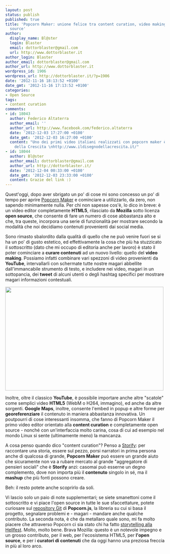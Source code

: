 ```yaml
---
layout: post
status: publish
published: true
title: 'Popcorn Maker: unione felice tra content curation, video making, e open
  source'
author:
  display_name: Bl@ster
  login: Blaster
  email: dottorblaster@gmail.com
  url: http://www.dottorblaster.it
author_login: Blaster
author_email: dottorblaster@gmail.com
author_url: http://www.dottorblaster.it
wordpress_id: 1906
wordpress_url: http://dottorblaster.it/?p=1906
date: '2012-11-16 18:13:52 +0100'
date_gmt: '2012-11-16 17:13:52 +0100'
categories:
- Open Source
tags:
- content curation
comments:
- id: 18043
  author: Federico Altaterra
  author_email: ''
  author_url: http://www.facebook.com/federico.altaterra
  date: '2012-12-03 17:27:00 +0100'
  date_gmt: '2012-12-03 16:27:00 +0100'
  content: "Uno dei primi video italiani realizzati con popcorn maker è Il Disegno
    della Crescita \nhttp://www.ildisegnodellacrescita.it/"
- id: 18044
  author: Bl@ster
  author_email: dottorblaster@gmail.com
  author_url: http://dottorblaster.it/
  date: '2012-12-04 00:33:00 +0100'
  date_gmt: '2012-12-03 23:33:00 +0100'
  content: Grazie del link :)
---
```

<p>Quest'oggi, dopo aver sbrigato un po' di cose mi sono concesso un po' di tempo per aprire <a href="http://popcorn.webmaker.org/">Popcorn Maker</a> e cominciare a utilizzarlo, da zero, non sapendo minimamente nulla. Per chi non sapesse cos'è, lo dico in breve: è un video editor completamente <strong>HTML5</strong>, rilasciato da <strong>Mozilla</strong> sotto licenza <strong>open source</strong>, che consente di fare un numero di cose abbastanza alto e che, tra queste, incorpora una serie di funzionalità per mostrare secondo la modalità che noi decidiamo contenuti provenienti dai social media.</p>
<p>Sono rimasto sbalordito dalla qualità di quello che ne può venire fuori se si ha un po' di gusto estetico, ed effettivamente la cosa che più ha stuzzicato il sottoscritto (dato che mi occupo di editoria anche per lavoro) è stato il poter cominciare a <strong>curare contenuti</strong> ad un nuovo livello: quello del <strong>video making</strong>. Possiamo infatti combinare vari spezzoni di video provenienti da <strong>YouTube</strong>, intervallarli con schermate tutte nostre magari abbellite dall'immancabile strumento di testo, e includere nei video, magari in un sottopancia, dei <strong>tweet</strong> di alcuni utenti o degli hashtag specifici per mostrare magari informazioni contestuali.</p>
<p><img class="aligncenter" title="Popcorn Maker" src="http://www.oneopensource.it/files/2012/11/Mozilla_Popcorn_Maker.png" alt="" width="500" height="327" /></p>
<p>Inoltre, oltre il classico <strong>YouTube</strong>, è possibile importare anche altre "scatole" come semplici video <strong>HTML5</strong> (WebM o H264, immagino), ed anche da altre sorgenti. <strong>Google Maps</strong>, inoltre, consente l'embed in popup e altre forme per <strong>georeferenziare</strong> il contenuto in maniera abbastanza innovativa. Un poutpourri di cose interessanti insomma, che fanno di Popcorn Maker il primo video editor orientato alla <strong>content curation</strong> e completamente open source - nonché con un'interfaccia molto carina, cosa di cui ad esempio nel mondo Linux si sente (ultimamente meno) la mancanza.</p>
<p>A cosa penso quando dico "content curation"? Penso a <a href="http://storify.com/">Storify</a>: per raccontare una storia, essere sul pezzo, porsi narratori in prima persona anche di qualcosa di grande, <strong>Popcorn Maker</strong> può essere un grande aiuto che sicuramente non va a rubare mercato al grande "aggregatore di pensieri sociali" che è <strong>Storify</strong> anzi: casomai può esserne un degno complemento, dove non importa più il <strong>contenuto</strong> singolo in sé, ma il <strong>mashup</strong> che più fonti possono creare.</p>
<p>Beh: il resto potete anche scoprirlo da soli.</p>
<p>Vi lascio solo un paio di note supplementari; se siete smanettoni come il sottoscritto e vi piace l'open source in tutte le sue sfaccettature, potete curiosare sul <a href="https://github.com/mozilla/popcorn-js">repository Git</a> di <strong>Popcorn.js</strong>, la libreria su cui si basa il progetto, segnalare problemi e - magari - mandare anche qualche contributo. La seconda nota, è che da metallaro quale sono, mi fa molto piacere che attraverso Popcorn ci sia stato chi ha fatto <a href="http://popcornjs.org/demo/metal-fantaisies">storytelling alla Hellfest</a>. Molto, molto bene. Brava Mozilla: questo è un notevole impegno e un grosso contributo, per il web, per l'ecosistema HTML5, per <strong>l'open source</strong>, e per i <strong>curatori di contenuti</strong> che da oggi hanno una preziosa freccia in più al loro arco.</p>
